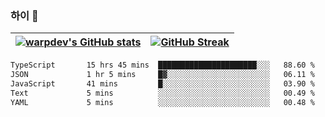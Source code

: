 
### 하이 👋
[![warpdev's GitHub stats](https://github-readme-stats.vercel.app/api?username=warpdev&show_icons=true&theme=vue-dark)](#) |[![GitHub Streak](https://github-readme-streak-stats.herokuapp.com/?user=warpdev&theme=dark)](#)
--- | --- |
<!--START_SECTION:waka-->

```txt
TypeScript       15 hrs 45 mins  ██████████████████████░░░   88.60 %
JSON             1 hr 5 mins     █▓░░░░░░░░░░░░░░░░░░░░░░░   06.11 %
JavaScript       41 mins         █░░░░░░░░░░░░░░░░░░░░░░░░   03.90 %
Text             5 mins          ░░░░░░░░░░░░░░░░░░░░░░░░░   00.49 %
YAML             5 mins          ░░░░░░░░░░░░░░░░░░░░░░░░░   00.48 %
```

<!--END_SECTION:waka-->

<!--
**warpdev/warpdev** is a ✨ _special_ ✨ repository because its `README.md` (this file) appears on your GitHub profile.

Here are some ideas to get you started:

- 🔭 I’m currently working on ...
- 🌱 I’m currently learning ...
- 👯 I’m looking to collaborate on ...
- 🤔 I’m looking for help with ...
- 💬 Ask me about ...
- 📫 How to reach me: ...
- 😄 Pronouns: ...
- ⚡ Fun fact: ...
-->
